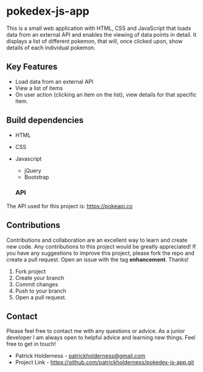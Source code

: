 # pokedex-js-app

This is a small web application with HTML, CSS and JavaScript that loads data from an external API and enables the viewing of data points in detail. It displays a list of different pokemon, that will, once clicked upon, show details of each individual pokemon.

## Key Features
- Load data from an external API
- View a list of items
- On user action (clicking an item on the list), view details for that specific item.

## Build dependencies
- HTML
- CSS
- Javascript
  - jQuery
  - Bootstrap
  
  
  ### API
  
 The API used for this project is: https://pokeapi.co
 
 ## Contributions
 
 Contributions and collaboration are an excellent way to learn and create new code. Any contributions to this project would be greatly appreciated!
 If you have any suggestions to improve this project, please fork the repo and create a pull request. Open an issue with the tag **enhancement**. Thanks!
 
 1. Fork project
 2. Create your branch
 3. Commit changes
 4. Push to your branch
 5. Open a pull request.
 
 ## Contact
 
 Please feel free to contact me with any questions or advice. As a junior developer I am always open to helpful advice and learning new things. Feel free to get in touch!
 
 - Patrick Holderness - patrickholderness@gmail.com
 - Project Link - https://github.com/patrickholderness/pokedex-js-app.git
